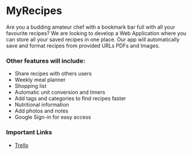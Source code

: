 # MyRecipes

Are you a budding amateur chef with a bookmark bar full with all your favourite recipes?  We are looking to develop a Web Application where you can store all your saved recipes in one place. Our app will automatically save and format recipes from provided URLs PDFs and Images.


### Other features will include:
- Share recipes with others users
- Weekly meal planner
- Shopping list
- Automatic unit conversion and timers
- Add tags and categories to find recipes faster
- Nutritional information
- Add photos and notes
- Google Sign-in for easy access

### Important Links
- [Trello](https://trello.com/b/bAqR5lwj/2021s252myrecipes)
